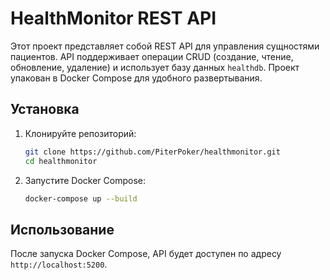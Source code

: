 # HealthMonitor REST API

Этот проект представляет собой REST API для управления сущностями пациентов. API поддерживает операции CRUD (создание, чтение, обновление, удаление) и использует базу данных `healthdb`. Проект упакован в Docker Compose для удобного развертывания.

## Установка

1. Клонируйте репозиторий:
    ```bash
    git clone https://github.com/PiterPoker/healthmonitor.git
    cd healthmonitor
    ```

2. Запустите Docker Compose:
    ```bash
    docker-compose up --build
    ```

## Использование

После запуска Docker Compose, API будет доступен по адресу `http://localhost:5200`.
